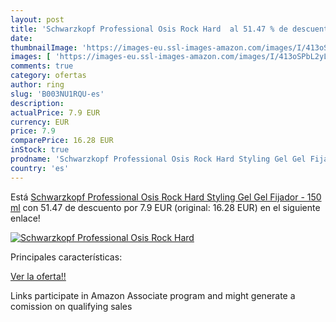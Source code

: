 ```yaml
---
layout: post
title: 'Schwarzkopf Professional Osis Rock Hard  al 51.47 % de descuento'
date: 
thumbnailImage: 'https://images-eu.ssl-images-amazon.com/images/I/413oSPbL2yL._SL200_.jpg'
images: [ 'https://images-eu.ssl-images-amazon.com/images/I/413oSPbL2yL._SL200_.jpg' ]
comments: true
category: ofertas
author: ring
slug: 'B003NU1RQU-es'
description:
actualPrice: 7.9 EUR
currency: EUR
price: 7.9
comparePrice: 16.28 EUR
inStock: true
prodname: 'Schwarzkopf Professional Osis Rock Hard Styling Gel Gel Fijador - 150 ml'
country: 'es'
---
```


Está [Schwarzkopf Professional Osis Rock Hard Styling Gel Gel Fijador - 150 ml](https://www.amazon.es/dp/B003NU1RQU/?tag=tolees-21) con 51.47 de descuento por 7.9 EUR (original: 16.28 EUR) en el siguiente enlace!

[![Schwarzkopf Professional Osis Rock Hard ](https://images-eu.ssl-images-amazon.com/images/I/413oSPbL2yL._SL200_.jpg)](https://www.amazon.es/dp/B003NU1RQU/?tag=tolees-21)

Principales características:


[Ver la oferta!!](https://www.amazon.es/dp/B003NU1RQU/?tag=tolees-21)

Links participate in Amazon Associate program and might generate a comission on qualifying sales


